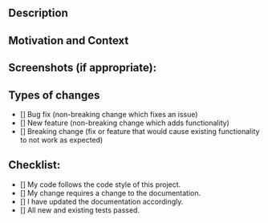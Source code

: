 ## Description
<!--- Describe your changes in detail -->

## Motivation and Context
<!--- Why is this change required? What problem does it solve? -->
<!--- If it fixes an open issue, please link to the issue here. -->

## Screenshots (if appropriate):

## Types of changes
<!--- What types of changes does your code introduce? Put an `x` in all the boxes that apply: -->
- [] Bug fix (non-breaking change which fixes an issue)
- [] New feature (non-breaking change which adds functionality)
- [] Breaking change (fix or feature that would cause existing functionality to not work as expected)

## Checklist:
<!--- Go over all the following points, and put an `x` in all the boxes that apply. -->
<!--- If you're unsure about any of these, don't hesitate to ask. We're here to help! -->
- [] My code follows the code style of this project.
- [] My change requires a change to the documentation.
- [] I have updated the documentation accordingly.
- [] All new and existing tests passed.